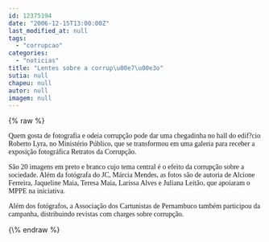 ```yaml
---
id: 12375194
date: "2006-12-15T13:00:00Z"
last_modified_at: null
tags:
  - "corrupcao"
categories:
  - "noticias"
title: "Lentes sobre a corrup\u00e7\u00e3o"
sutia: null
chapeu: null
autor: null
imagem: null
---
```

{\% raw %}
<p><P><FONT face=Verdana>Quem gosta de fotografia e odeia corrupção pode dar uma chegadinha no hall do edif?cio Roberto Lyra, no Ministério Público, que se transformou em uma galeria para receber a exposição fotográfica Retratos da Corrupção. </FONT></P></p>
<p><P><FONT face=Verdana>São 20 imagens em preto e branco cujo tema central é o efeito da corrupção sobre a sociedade. Além da fotógrafa do JC, Márcia Mendes, as fotos são de autoria de Alcione Ferreira, Jaqueline Maia, Teresa Maia, Larissa Alves e Juliana Leitão, que apoiaram o MPPE na iniciativa.<BR></FONT></P></p>
<p><P><FONT face=Verdana>Além dos fotógrafos, a Associação dos Cartunistas de Pernambuco também participou da campanha, distribuindo revistas com charges sobre corrupção.</FONT></P> </p>
{\% endraw %}